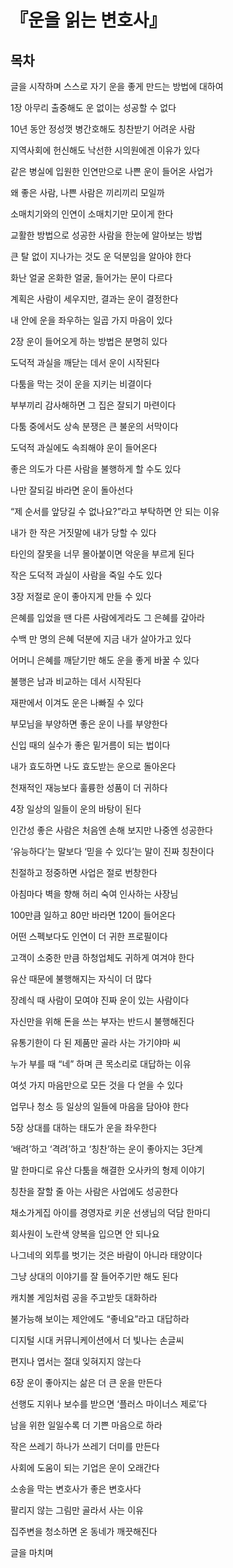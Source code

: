 # 『운을 읽는 변호사』

## 목차

글을 시작하며 스스로 자기 운을 좋게 만드는 방법에 대하여







1장 아무리 출중해도 운 없이는 성공할 수 없다

10년 동안 정성껏 병간호해도 칭찬받기 어려운 사람

지역사회에 헌신해도 낙선한 시의원에겐 이유가 있다

같은 병실에 입원한 인연만으로 나쁜 운이 들어온 사업가

왜 좋은 사람, 나쁜 사람은 끼리끼리 모일까

소매치기와의 인연이 소매치기만 모이게 한다

교활한 방법으로 성공한 사람을 한눈에 알아보는 방법

큰 탈 없이 지나가는 것도 운 덕분임을 알아야 한다

화난 얼굴 온화한 얼굴, 들어가는 문이 다르다

계획은 사람이 세우지만, 결과는 운이 결정한다

내 안에 운을 좌우하는 일곱 가지 마음이 있다

2장 운이 들어오게 하는 방법은 분명히 있다

도덕적 과실을 깨닫는 데서 운이 시작된다

다툼을 막는 것이 운을 지키는 비결이다

부부끼리 감사해하면 그 집은 잘되기 마련이다

다툼 중에서도 상속 분쟁은 큰 불운의 서막이다

도덕적 과실에도 속죄해야 운이 들어온다

좋은 의도가 다른 사람을 불행하게 할 수도 있다

나만 잘되길 바라면 운이 돌아선다

“제 순서를 앞당길 수 없나요?”라고 부탁하면 안 되는 이유

내가 한 작은 거짓말에 내가 당할 수 있다

타인의 잘못을 너무 몰아붙이면 악운을 부르게 된다

작은 도덕적 과실이 사람을 죽일 수도 있다

3장 저절로 운이 좋아지게 만들 수 있다

은혜를 입었을 땐 다른 사람에게라도 그 은혜를 갚아라

수백 만 명의 은혜 덕분에 지금 내가 살아가고 있다

어머니 은혜를 깨닫기만 해도 운을 좋게 바꿀 수 있다

불행은 남과 비교하는 데서 시작된다

재판에서 이겨도 운은 나빠질 수 있다

부모님을 부양하면 좋은 운이 나를 부양한다

신입 때의 실수가 좋은 밑거름이 되는 법이다

내가 효도하면 나도 효도받는 운으로 돌아온다

천재적인 재능보다 훌륭한 성품이 더 귀하다

4장 일상의 일들이 운의 바탕이 된다

인간성 좋은 사람은 처음엔 손해 보지만 나중엔 성공한다

‘유능하다’는 말보다 ‘믿을 수 있다’는 말이 진짜 칭찬이다

친절하고 정중하면 사업은 절로 번창한다

아침마다 벽을 향해 허리 숙여 인사하는 사장님

100만큼 일하고 80만 바라면 120이 들어온다

어떤 스펙보다도 인연이 더 귀한 프로필이다

고객이 소중한 만큼 하청업체도 귀하게 여겨야 한다

유산 때문에 불행해지는 자식이 더 많다

장례식 때 사람이 모여야 진짜 운이 있는 사람이다

자신만을 위해 돈을 쓰는 부자는 반드시 불행해진다

유통기한이 다 된 제품만 골라 사는 가기야마 씨

누가 부를 때 “네” 하며 큰 목소리로 대답하는 이유

여섯 가지 마음만으로 모든 것을 다 얻을 수 있다

업무나 청소 등 일상의 일들에 마음을 담아야 한다

5장 상대를 대하는 태도가 운을 좌우한다

‘배려’하고 ‘격려’하고 ‘칭찬’하는 운이 좋아지는 3단계

말 한마디로 유산 다툼을 해결한 오사카의 형제 이야기

칭찬을 잘할 줄 아는 사람은 사업에도 성공한다

채소가게집 아이를 경영자로 키운 선생님의 덕담 한마디

회사원이 노란색 양복을 입으면 안 되나요

나그네의 외투를 벗기는 것은 바람이 아니라 태양이다

그냥 상대의 이야기를 잘 들어주기만 해도 된다

캐치볼 게임처럼 공을 주고받듯 대화하라

불가능해 보이는 제안에도 “좋네요”라고 대답하라

디지털 시대 커뮤니케이션에서 더 빛나는 손글씨

편지나 엽서는 절대 잊혀지지 않는다

6장 운이 좋아지는 삶은 더 큰 운을 만든다

선행도 지위나 보수를 받으면 ‘플러스 마이너스 제로’다

남을 위한 일일수록 더 기쁜 마음으로 하라

작은 쓰레기 하나가 쓰레기 더미를 만든다

사회에 도움이 되는 기업은 운이 오래간다

소송을 막는 변호사가 좋은 변호사다

팔리지 않는 그림만 골라서 사는 이유

집주변을 청소하면 온 동네가 깨끗해진다

글을 마치며

